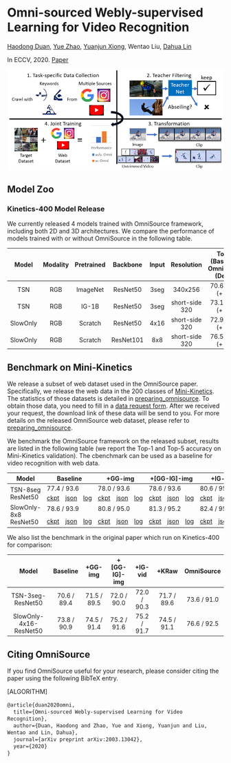 # Omni-sourced Webly-supervised Learning for Video Recognition

[Haodong Duan](https://github.com/kennymckormick), [Yue Zhao](https://github.com/zhaoyue-zephyrus), [Yuanjun Xiong](https://github.com/yjxiong), Wentao Liu, [Dahua Lin](https://github.com/lindahua)

In ECCV, 2020. [Paper](https://arxiv.org/abs/2003.13042)

![pipeline](pipeline.png)

## Model Zoo

### Kinetics-400 Model Release

We currently released 4 models trained with OmniSource framework, including both 2D and 3D architectures. We compare the performance of models trained with or without OmniSource in the following table.

|  Model   | Modality | Pretrained | Backbone  | Input |   Resolution   | Top-1 (Baseline / OmniSource (Delta)) | Top-5 (Baseline / OmniSource (Delta))) |                           Download                           |
| :------: | :------: | :--------: | :-------: | :---: | :------------: | :-----------------------------------: | :------------------------------------: | :----------------------------------------------------------: |
|   TSN    |   RGB    |  ImageNet  | ResNet50  | 3seg  |    340x256     |          70.6 / 73.6 (+ 3.0)          |          89.4 / 91.0 (+ 1.6)           | [Baseline](https://download.openmmlab.com/mmaction/recognition/tsn/tsn_r50_1x1x3_100e_kinetics400_rgb/tsn_r50_1x1x3_100e_kinetics400_rgb_20200614-e508be42.pth) / [OmniSource](https://download.openmmlab.com/mmaction/recognition/tsn/omni/tsn_imagenet_pretrained_r50_omni_1x1x3_kinetics400_rgb_20200926-54192355.pth) |
|   TSN    |   RGB    |   IG-1B    | ResNet50  | 3seg  | short-side 320 |          73.1 / 75.7 (+ 2.6)          |          90.4 / 91.9 (+ 1.5)           | [Baseline](https://download.openmmlab.com/mmaction/recognition/tsn/omni/tsn_1G1B_pretrained_r50_without_omni_1x1x3_kinetics400_rgb_20200926-c133dd49.pth) / [OmniSource](https://download.openmmlab.com/mmaction/recognition/tsn/omni/tsn_1G1B_pretrained_r50_omni_1x1x3_kinetics400_rgb_20200926-2863fed0.pth) |
| SlowOnly |   RGB    |  Scratch   | ResNet50  | 4x16  | short-side 320 |          72.9 / 76.8 (+ 3.9)          |          90.9 / 92.5 (+ 1.6)           | [Baseline](https://download.openmmlab.com/mmaction/recognition/slowonly/slowonly_r50_4x16x1_256e_kinetics400_rgb/slowonly_r50_4x16x1_256e_kinetics400_rgb_20200704-a69556c6.pth) / [OmniSource](https://download.openmmlab.com/mmaction/recognition/slowonly/omni/slowonly_r50_omni_4x16x1_kinetics400_rgb_20200926-51b1f7ea.pth) |
| SlowOnly |   RGB    |  Scratch   | ResNet101 |  8x8  | short-side 320 |          76.5 / 80.4 (+ 3.9)          |          92.7 / 94.4 (+ 1.7)           | [Baseline](https://download.openmmlab.com/mmaction/recognition/slowonly/omni/slowonly_r101_without_omni_8x8x1_kinetics400_rgb_20200926-0c730aef.pth) / [OmniSource](https://download.openmmlab.com/mmaction/recognition/slowonly/omni/slowonly_r101_omni_8x8x1_kinetics400_rgb_20200926-b5dbb701.pth) |

## Benchmark on Mini-Kinetics

We release a subset of web dataset used in the OmniSource paper. Specifically, we release the web data in the 200 classes of [Mini-Kinetics](https://arxiv.org/pdf/1712.04851.pdf). The statistics of those datasets is detailed in [preparing_omnisource](/tools/data/omnisource/README.md). To obtain those data, you need to fill in a [data request form](https://docs.google.com/forms/d/e/1FAIpQLSd8_GlmHzG8FcDbW-OEu__G7qLgOSYZpH-i5vYVJcu7wcb_TQ/viewform?usp=sf_link). After we received your request, the download link of these data will be send to you. For more details on the released OmniSource web dataset, please refer to [preparing_omnisource](/tools/data/omnisource/README.md).

We benchmark the OmniSource framework on the released subset, results are listed in the following table (we report the Top-1 and Top-5 accuracy on Mini-Kinetics validation). The cbenchmark can be used as a baseline for video recognition with web data.

<table>
<thead>
  <tr>
    <th>Model</th>
    <th colspan="3">Baseline</th>
    <th colspan="3">+GG-img</th>
    <th colspan="3">+[GG-IG]-img</th>
    <th colspan="3">+IG-vid</th>
    <th colspan="3">+KRaw</th>
    <th colspan="3">OmniSource</th>
  </tr>
</thead>
<tbody>
  <tr>
    <td rowspan="2">TSN-8seg<br>ResNet50</td>
    <td colspan="3">77.4 / 93.6</td>
    <td colspan="3">78.0 / 93.6</td>
    <td colspan="3">78.6 / 93.6</td>
    <td colspan="3">80.6 / 95.0</td>
    <td colspan="3">78.6 / 93.2</td>
    <td colspan="3">81.3 / 94.8</td>
  </tr>
  <tr>
    <td><a href="https://download.openmmlab.com/mmaction/recognition/omnisource/tsn_r50_1x1x8_100e_minikinetics_rgb/baseline/tsn_r50_1x1x8_100e_minikinetics_rgb_20201030-b4eaf92b.pth">ckpt</a></td>
<td><a href="https://download.openmmlab.com/mmaction/recognition/omnisource/tsn_r50_1x1x8_100e_minikinetics_rgb/baseline/tsn_r50_1x1x8_100e_minikinetics_rgb_20201030.json">json</a></td>
<td><a href="https://download.openmmlab.com/mmaction/recognition/omnisource/tsn_r50_1x1x8_100e_minikinetics_rgb/baseline/tsn_r50_1x1x8_100e_minikinetics_rgb_20201030.log">log</a></td>
<td><a href="https://download.openmmlab.com/mmaction/recognition/omnisource/tsn_r50_1x1x8_100e_minikinetics_rgb/googleimage/tsn_r50_1x1x8_100e_minikinetics_googleimage_rgb_20201030-23966b4b.pth">ckpt</a></td>
<td><a href="https://download.openmmlab.com/mmaction/recognition/omnisource/tsn_r50_1x1x8_100e_minikinetics_rgb/googleimage/tsn_r50_1x1x8_100e_minikinetics_googleimage_rgb_20201030.json">json</a></td>
<td><a href="https://download.openmmlab.com/mmaction/recognition/omnisource/tsn_r50_1x1x8_100e_minikinetics_rgb/googleimage/tsn_r50_1x1x8_100e_minikinetics_googleimage_rgb_20201030.log">log</a></td>
<td><a href="https://download.openmmlab.com/mmaction/recognition/omnisource/tsn_r50_1x1x8_100e_minikinetics_rgb/webimage/tsn_r50_1x1x8_100e_minikinetics_webimage_rgb_20201030-66f5e046.pth">ckpt</a></td>
<td><a href="https://download.openmmlab.com/mmaction/recognition/omnisource/tsn_r50_1x1x8_100e_minikinetics_rgb/webimage/tsn_r50_1x1x8_100e_minikinetics_webimage_rgb_20201030.json">json</a></td><td><a href="https://download.openmmlab.com/mmaction/recognition/omnisource/tsn_r50_1x1x8_100e_minikinetics_rgb/webimage/tsn_r50_1x1x8_100e_minikinetics_webimage_rgb_20201030.log">log</a></td>
<td><a href="https://download.openmmlab.com/mmaction/recognition/omnisource/tsn_r50_1x1x8_100e_minikinetics_rgb/insvideo/tsn_r50_1x1x8_100e_minikinetics_insvideo_rgb_20201030-011f984d.pth">ckpt</a></td>
<td><a href="https://download.openmmlab.com/mmaction/recognition/omnisource/tsn_r50_1x1x8_100e_minikinetics_rgb/insvideo/tsn_r50_1x1x8_100e_minikinetics_insvideo_rgb_20201030.json">json</a></td><td><a href="https://download.openmmlab.com/mmaction/recognition/omnisource/tsn_r50_1x1x8_100e_minikinetics_rgb/insvideo/tsn_r50_1x1x8_100e_minikinetics_insvideo_rgb_20201030.log">log</a></td>
<td><a href="https://download.openmmlab.com/mmaction/recognition/omnisource/tsn_r50_1x1x8_100e_minikinetics_rgb/kineticsraw/tsn_r50_1x1x8_100e_minikinetics_kineticsraw_rgb_20201030-59f5d064.pth">ckpt</a></td>
<td><a href="https://download.openmmlab.com/mmaction/recognition/omnisource/tsn_r50_1x1x8_100e_minikinetics_rgb/kineticsraw/tsn_r50_1x1x8_100e_minikinetics_kineticsraw_rgb_20201030.json">json</a></td>
<td><a href="https://download.openmmlab.com/mmaction/recognition/omnisource/tsn_r50_1x1x8_100e_minikinetics_rgb/kineticsraw/tsn_r50_1x1x8_100e_minikinetics_kineticsraw_rgb_20201030.log">log</a></td>
<td><a href="https://download.openmmlab.com/mmaction/recognition/omnisource/tsn_r50_1x1x8_100e_minikinetics_rgb/omnisource/tsn_r50_1x1x8_100e_minikinetics_omnisource_rgb_20201030-0f56ef51.pth">ckpt</a></td>
<td><a href="https://download.openmmlab.com/mmaction/recognition/omnisource/tsn_r50_1x1x8_100e_minikinetics_rgb/omnisource/tsn_r50_1x1x8_100e_minikinetics_omnisource_rgb_20201030.json">json</a></td>
<td><a href="https://download.openmmlab.com/mmaction/recognition/omnisource/tsn_r50_1x1x8_100e_minikinetics_rgb/omnisource/tsn_r50_1x1x8_100e_minikinetics_omnisource_rgb_20201030.log">log</a></td>
  </tr>
  <tr>
    <td rowspan="2">SlowOnly-8x8<br>ResNet50</td>
    <td colspan="3">78.6 / 93.9</td>
    <td colspan="3">80.8 / 95.0</td>
    <td colspan="3">81.3 / 95.2</td>
    <td colspan="3">82.4 / 95.6</td>
    <td colspan="3">80.3 / 94.5</td>
    <td colspan="3">82.9 / 95.8</td>
  </tr>
  <tr>
    <td><a href="https://download.openmmlab.com/mmaction/recognition/omnisource/slowonly_r50_8x8x1_256e_minikinetics_rgb/baseline/slowonly_r50_8x8x1_256e_minikinetics_rgb_20201030-168eb098.pth">ckpt</a></td>
<td><a href="https://download.openmmlab.com/mmaction/recognition/omnisource/slowonly_r50_8x8x1_256e_minikinetics_rgb/baseline/slowonly_r50_8x8x1_256e_minikinetics_rgb_20201030.json">json</a></td>
<td><a href="https://download.openmmlab.com/mmaction/recognition/omnisource/slowonly_r50_8x8x1_256e_minikinetics_rgb/baseline/slowonly_r50_8x8x1_256e_minikinetics_rgb_20201030.log">log</a></td>
<td><a href="https://download.openmmlab.com/mmaction/recognition/omnisource/slowonly_r50_8x8x1_256e_minikinetics_rgb/googleimage/slowonly_r50_8x8x1_256e_minikinetics_googleimage_rgb_20201030-7da6dfc3.pth">ckpt</a></td>
<td><a href="https://download.openmmlab.com/mmaction/recognition/omnisource/slowonly_r50_8x8x1_256e_minikinetics_rgb/googleimage/slowonly_r50_8x8x1_256e_minikinetics_googleimage_rgb_20201030.json">json</a></td>
<td><a href="https://download.openmmlab.com/mmaction/recognition/omnisource/slowonly_r50_8x8x1_256e_minikinetics_rgb/googleimage/slowonly_r50_8x8x1_256e_minikinetics_googleimage_rgb_20201030.log">log</a></td>
<td><a href="https://download.openmmlab.com/mmaction/recognition/omnisource/slowonly_r50_8x8x1_256e_minikinetics_rgb/webimage/slowonly_r50_8x8x1_256e_minikinetics_webimage_rgb_20201030-c36616e9.pth">ckpt</a></td>
<td><a href="https://download.openmmlab.com/mmaction/recognition/omnisource/slowonly_r50_8x8x1_256e_minikinetics_rgb/webimage/slowonly_r50_8x8x1_256e_minikinetics_webimage_rgb_20201030.json">json</a></td>
<td><a href="https://download.openmmlab.com/mmaction/recognition/omnisource/slowonly_r50_8x8x1_256e_minikinetics_rgb/webimage/slowonly_r50_8x8x1_256e_minikinetics_webimage_rgb_20201030.log">log</a></td>
<td><a href="https://download.openmmlab.com/mmaction/recognition/omnisource/slowonly_r50_8x8x1_256e_minikinetics_rgb/insvideo/slowonly_r50_8x8x1_256e_minikinetics_insvideo_rgb_20201030-e2890e8d.pth">ckpt</a></td>
<td><a href="https://download.openmmlab.com/mmaction/recognition/omnisource/slowonly_r50_8x8x1_256e_minikinetics_rgb/insvideo/slowonly_r50_8x8x1_256e_minikinetics_insvideo_rgb_20201030.json">json</a></td>
<td><a href="https://download.openmmlab.com/mmaction/recognition/omnisource/slowonly_r50_8x8x1_256e_minikinetics_rgb/insvideo/slowonly_r50_8x8x1_256e_minikinetics_insvideo_rgb_20201030.log">log</a></td>
<td><a href="https://download.openmmlab.com/mmaction/recognition/omnisource/slowonly_r50_8x8x1_256e_minikinetics_rgb/kineticsraw/slowonly_r50_8x8x1_256e_minikinetics_kineticsraw_rgb_20201030-62974bac.pth">ckpt</a></td>
<td><a href="https://download.openmmlab.com/mmaction/recognition/omnisource/slowonly_r50_8x8x1_256e_minikinetics_rgb/kineticsraw/slowonly_r50_8x8x1_256e_minikinetics_kineticsraw_rgb_20201030.json">json</a></td>
<td><a href="https://download.openmmlab.com/mmaction/recognition/omnisource/slowonly_r50_8x8x1_256e_minikinetics_rgb/kineticsraw/slowonly_r50_8x8x1_256e_minikinetics_kineticsraw_rgb_20201030.log">log</a></td>
<td><a href="https://download.openmmlab.com/mmaction/recognition/omnisource/slowonly_r50_8x8x1_256e_minikinetics_rgb/omnisource/slowonly_r50_8x8x1_256e_minikinetics_omnisource_rgb_20201030-284cfd3b.pth">ckpt</a></td>
<td><a href="https://download.openmmlab.com/mmaction/recognition/omnisource/slowonly_r50_8x8x1_256e_minikinetics_rgb/omnisource/slowonly_r50_8x8x1_256e_minikinetics_omnisource_rgb_20201030.json">json</a></td>
<td><a href="https://download.openmmlab.com/mmaction/recognition/omnisource/slowonly_r50_8x8x1_256e_minikinetics_rgb/omnisource/slowonly_r50_8x8x1_256e_minikinetics_omnisource_rgb_20201030.log">log</a></td>
  </tr>
</tbody>
</table>

We also list the benchmark in the original paper which run on Kinetics-400 for comparison:

|         Model          |  Baseline   |   +GG-img   | +[GG-IG]-img |   +IG-vid   |    +KRaw    | OmniSource  |
| :--------------------: | :---------: | :---------: | :----------: | :---------: | :---------: | :---------: |
|   TSN-3seg-ResNet50    | 70.6 / 89.4 | 71.5 / 89.5 | 72.0 / 90.0  | 72.0 / 90.3 | 71.7 / 89.6 | 73.6 / 91.0 |
| SlowOnly-4x16-ResNet50 | 73.8 / 90.9 | 74.5 / 91.4 | 75.2 / 91.6  | 75.2 / 91.7 | 74.5 / 91.1 | 76.6 / 92.5 |

## Citing OmniSource

If you find OmniSource useful for your research, please consider citing the paper using the following BibTeX entry.

[ALGORITHM]

```citation
@article{duan2020omni,
  title={Omni-sourced Webly-supervised Learning for Video Recognition},
  author={Duan, Haodong and Zhao, Yue and Xiong, Yuanjun and Liu, Wentao and Lin, Dahua},
  journal={arXiv preprint arXiv:2003.13042},
  year={2020}
}
```
